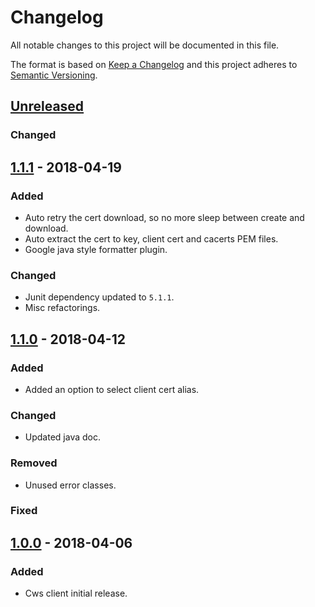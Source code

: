 # Changelog
All notable changes to this project will be documented in this file.

The format is based on [Keep a Changelog](http://keepachangelog.com/en/1.0.0/)
and this project adheres to [Semantic Versioning](http://semver.org/spec/v2.0.0.html).

## [Unreleased]
### Changed


## [1.1.1] - 2018-04-19
### Added
- Auto retry the cert download, so no more sleep between create and download.
- Auto extract the cert to key, client cert and cacerts PEM files.
- Google java style formatter plugin.

### Changed
- Junit dependency updated to `5.1.1`.
- Misc refactorings.

## [1.1.0] - 2018-04-12
### Added
- Added an option to select client cert alias.

### Changed
- Updated java doc.

### Removed
- Unused error classes.

### Fixed

## [1.0.0] - 2018-04-06
### Added
- Cws client initial release.


[Unreleased]: https://github.com/oneops/certs-client/compare/release-1.1.1...HEAD
[1.1.1]: https://github.com/oneops/certs-client/compare/release-1.1.0...release-1.1.1
[1.1.0]: https://github.com/oneops/certs-client/compare/release-1.0.0...release-1.1.0
[1.0.0]: https://github.com/oneops/certs-client/compare/release-1.0.0...release-1.0.0
